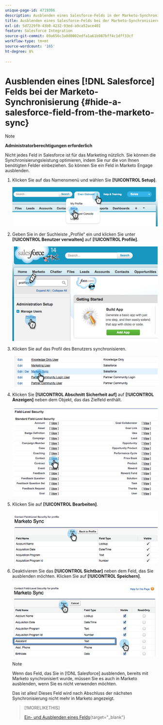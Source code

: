 ```yaml
---
unique-page-id: 4719306
description: Ausblenden eines Salesforce-Felds in der Marketo-Synchronisierung - Marketo-Dokumente - Produktdokumentation
title: Ausblenden eines Salesforce-Felds bei der Marketo-Synchronisierung
exl-id: 5d7229f0-43b0-4232-93ed-a9ca52ace401
feature: Salesforce Integration
source-git-commit: 09a656c3a0d0002edfa1a61b987bff4c1dff33cf
workflow-type: tm+mt
source-wordcount: '165'
ht-degree: 8%

---
```


# Ausblenden eines [!DNL Salesforce] Felds bei der Marketo-Synchronisierung {#hide-a-salesforce-field-from-the-marketo-sync}

>[!NOTE]
>
>**Administratorberechtigungen erforderlich**

Nicht jedes Feld in Salesforce ist für das Marketing nützlich. Sie können die Synchronisierungsleistung optimieren, indem Sie nur die von Ihnen benötigten Felder einbeziehen. So können Sie ein Feld in Marketo Engage ausblenden.

1. Klicken Sie auf das Namensmenü und wählen Sie **[!UICONTROL Setup]**.

   ![](assets/image2015-6-30-15-3a11-3a23.png)

1. Geben Sie in der Suchleiste „Profile“ ein und klicken Sie unter **[!UICONTROL Benutzer verwalten]** auf **[!UICONTROL Profile]**.

   ![](assets/image2015-6-30-15-3a12-3a46.png)

1. Klicken Sie auf das Profil des Benutzers synchronisieren.

   ![](assets/image2015-6-30-15-3a17-3a38.png)

1. Klicken Sie **[!UICONTROL Abschnitt Sicherheit auf]** auf **[!UICONTROL Anzeigen]** neben dem Objekt, das das Zielfeld enthält.

   ![](assets/image2015-6-30-15-3a24-3a32.png)

1. Klicken Sie auf **[!UICONTROL Bearbeiten]**.

   ![](assets/image2015-6-30-15-3a25-3a42.png)

1. Deaktivieren Sie das **[!UICONTROL Sichtbar]** neben dem Feld, das Sie ausblenden möchten. Klicken Sie auf **[!UICONTROL Speichern]**.

   ![](assets/image2015-6-30-15-3a27-3a16.png)

   >[!NOTE]
   >
   >Wenn das Feld, das Sie in [!DNL Salesforce] ausblenden, bereits mit Marketo synchronisiert wurde, müssen Sie es auch in Marketo ausblenden, wenn Sie es nicht verwenden möchten.

   Das ist alles! Dieses Feld wird nach Abschluss der nächsten Synchronisierung nicht mehr in Marketo angezeigt.

   >[!MORELIKETHIS]
   >
   >[Ein- und Ausblenden eines Felds](/help/marketo/product-docs/administration/field-management/hide-and-unhide-a-field.md){target="_blank"}
